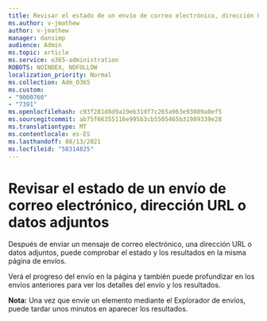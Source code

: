 ```yaml
---
title: Revisar el estado de un envío de correo electrónico, dirección URL o datos adjuntos
ms.author: v-jmathew
author: v-jmathew
manager: dansimp
audience: Admin
ms.topic: article
ms.service: o365-administration
ROBOTS: NOINDEX, NOFOLLOW
localization_priority: Normal
ms.collection: Adm_O365
ms.custom:
- "9000760"
- "7391"
ms.openlocfilehash: c93f281d8d9a19eb31df7c265a963e93089a0ef5
ms.sourcegitcommit: ab75f66355116e995b3cb5505465b31989339e28
ms.translationtype: MT
ms.contentlocale: es-ES
ms.lasthandoff: 08/13/2021
ms.locfileid: "58314825"
---
```

# <a name="review-the-status-of-an-email-url-or-attachment-submission"></a>Revisar el estado de un envío de correo electrónico, dirección URL o datos adjuntos

Después de enviar un mensaje de correo electrónico, una dirección URL o datos adjuntos, puede comprobar el estado y los resultados en la misma página de envíos.

Verá el progreso del envío en la página y también puede profundizar en los envíos anteriores para ver los detalles del envío y los resultados.

**Nota:** Una vez que envíe un elemento mediante el Explorador de envíos, puede tardar unos minutos en aparecer los resultados.
